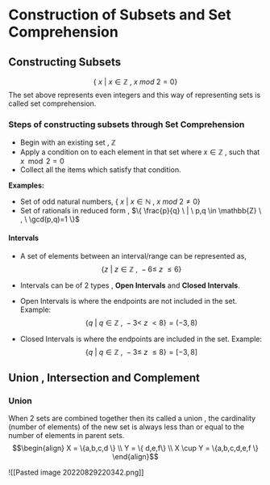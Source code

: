 # Construction of Subsets and Set Comprehension


## Constructing Subsets 
$$\{ \ x \ | \ x \in \mathbb{Z} \ , \ x \ mod \ 2 = 0\}$$
The set above represents even integers and this way of representing sets is called set comprehension.

### Steps of constructing subsets through Set Comprehension
* Begin with an existing set , $\mathbb{Z}$
* Apply a condition on to each element in that set where $x \in \mathbb{Z}$ , such that $x \mod{2}=0$
* Collect all the items which satisfy that condition.

**Examples:**
* Set of odd natural numbers, $\{ \ x \ | \ x \in \mathbb{N} \ , \ x \ mod \ 2 \neq 0\}$
* Set of rationals in reduced form ,  $\{ \frac{p}{q} \ | \ p,q \in \mathbb{Z} \ , \ \gcd(p,q)=1 \}$

#### Intervals
* A set of elements between an interval/range can be represented as,
$$\{ z \ | \ z \in \mathbb{Z} \ , \ -6 \leq \ z \ \leq 6\}$$
* Intervals can be of 2 types , **Open Intervals** and **Closed Intervals**.
* Open Intervals is where the endpoints are not included in the set.
Example:
$$\{ q \ | \ q \in \mathbb{Z} \ , \ -3 < \ z \ < 8\} = (-3,8)$$

* Closed Intervals is where the endpoints are included in the set.
Example:
$$\{ q \ | \ q \in \mathbb{Z} \ , \ -3 \leq \ z \ \leq 8\} = [-3,8]$$


## Union , Intersection and Complement
### Union 
When 2 sets are combined together then its called a union , the cardinality (number of elements) of the new set is always less than or equal to the number of elements in parent sets.
$$\begin{align}
X = \{a,b,c,d \} \\
Y = \{ d,e,f\} \\
X \cup Y = \{a,b,c,d,e,f \}
\end{align}$$



![[Pasted image 20220829220342.png]]
